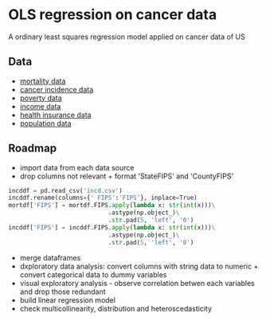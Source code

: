 
# OLS regression on cancer data

A ordinary least squares regression model applied on cancer data of US


## Data

 - [mortality data](https://data.world/nrippner/cancer-analysis-hackathon-challenge/workspace/file?filename=death+.csv)
 - [cancer incidence data](https://data.world/nrippner/cancer-analysis-hackathon-challenge/workspace/file?filename=incd.csv)
 - [poverty data](https://data.world/uscensusbureau/acs-2015-5-e-poverty)
 - [income data](https://data.world/uscensusbureau/acs-2015-5-e-income)
 - [health insurance data](https://data.world/uscensusbureau/acs-2015-5-e-healthinsurance)
 - [population data](https://data.world/nrippner/us-population-estimates-2015/workspace/file?filename=CO-EST2015-alldata.csv)


## Roadmap

- import data from each data source
- drop columns not relevant + format 'StateFIPS' and 'CountyFIPS'
```py
incddf = pd.read_csv('incd.csv')
incddf.rename(columns={' FIPS':'FIPS'}, inplace=True)
mortdf['FIPS'] = mortdf.FIPS.apply(lambda x: str(int(x)))\
                            .astype(np.object_)\
                            .str.pad(5, 'left', '0')
incddf['FIPS'] = incddf.FIPS.apply(lambda x: str(int(x)))\
                            .astype(np.object_)\
                            .str.pad(5, 'left', '0')
```
- merge dataframes
- dxploratory data analysis: convert columns with string data to numeric + convert categorical data to dummy variables
- visual exploratory analysis - observe correlation betwen each variables and drop those redundant
- build linear regression model
- check multicollinearity, distribution and heteroscedasticity

